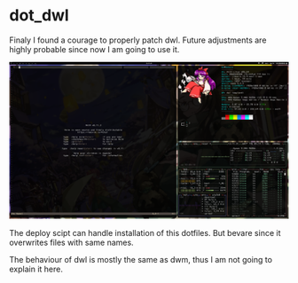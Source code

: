 # dot\_dwl

Finaly I found a courage to properly patch dwl. Future adjustments are highly probable since now I am going to use it.

![example image](./example.png)

The deploy scipt can handle installation of this dotfiles. But bevare since it overwrites files with same names.

The behaviour of dwl is mostly the same as dwm, thus I am not going to explain it here.
